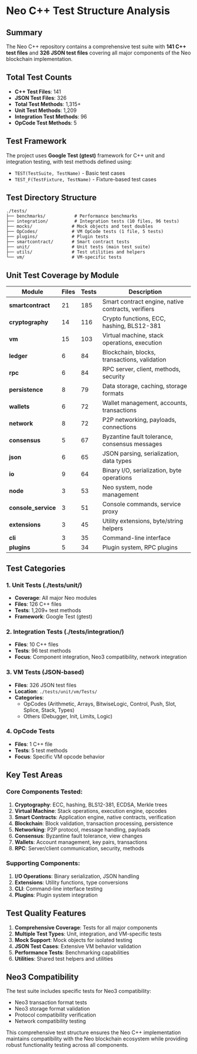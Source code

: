 # Neo C++ Test Structure Analysis

## Summary

The Neo C++ repository contains a comprehensive test suite with **141 C++ test files** and **326 JSON test files** covering all major components of the Neo blockchain implementation.

## Total Test Counts

- **C++ Test Files**: 141
- **JSON Test Files**: 326  
- **Total Test Methods**: 1,315+
- **Unit Test Methods**: 1,209
- **Integration Test Methods**: 96
- **OpCode Test Methods**: 5

## Test Framework

The project uses **Google Test (gtest)** framework for C++ unit and integration testing, with test methods defined using:
- `TEST(TestSuite, TestName)` - Basic test cases
- `TEST_F(TestFixture, TestName)` - Fixture-based test cases

## Test Directory Structure

```
./tests/
├── benchmarks/           # Performance benchmarks
├── integration/          # Integration tests (10 files, 96 tests)
├── mocks/               # Mock objects and test doubles
├── OpCodes/             # VM OpCode tests (1 file, 5 tests)
├── plugins/             # Plugin tests
├── smartcontract/       # Smart contract tests
├── unit/                # Unit tests (main test suite)
├── utils/               # Test utilities and helpers
└── vm/                  # VM-specific tests
```

## Unit Test Coverage by Module

| Module | Files | Tests | Description |
|--------|-------|-------|-------------|
| **smartcontract** | 21 | 185 | Smart contract engine, native contracts, verifiers |
| **cryptography** | 14 | 116 | Crypto functions, ECC, hashing, BLS12-381 |
| **vm** | 15 | 103 | Virtual machine, stack operations, execution |
| **ledger** | 6 | 84 | Blockchain, blocks, transactions, validation |
| **rpc** | 6 | 84 | RPC server, client, methods, security |
| **persistence** | 8 | 79 | Data storage, caching, storage formats |
| **wallets** | 6 | 72 | Wallet management, accounts, transactions |
| **network** | 8 | 72 | P2P networking, payloads, connections |
| **consensus** | 5 | 67 | Byzantine fault tolerance, consensus messages |
| **json** | 6 | 65 | JSON parsing, serialization, data types |
| **io** | 9 | 64 | Binary I/O, serialization, byte operations |
| **node** | 3 | 53 | Neo system, node management |
| **console_service** | 3 | 51 | Console commands, service proxy |
| **extensions** | 3 | 45 | Utility extensions, byte/string helpers |
| **cli** | 3 | 35 | Command-line interface |
| **plugins** | 5 | 34 | Plugin system, RPC plugins |

## Test Categories

### 1. Unit Tests (./tests/unit/)
- **Coverage**: All major Neo modules
- **Files**: 126 C++ files
- **Tests**: 1,209+ test methods
- **Framework**: Google Test (gtest)

### 2. Integration Tests (./tests/integration/)
- **Files**: 10 C++ files
- **Tests**: 96 test methods
- **Focus**: Component integration, Neo3 compatibility, network integration

### 3. VM Tests (JSON-based)
- **Files**: 326 JSON test files
- **Location**: `./tests/unit/vm/Tests/`
- **Categories**:
  - OpCodes (Arithmetic, Arrays, BitwiseLogic, Control, Push, Slot, Splice, Stack, Types)
  - Others (Debugger, Init, Limits, Logic)

### 4. OpCode Tests
- **Files**: 1 C++ file
- **Tests**: 5 test methods
- **Focus**: Specific VM opcode behavior

## Key Test Areas

### Core Components Tested:
1. **Cryptography**: ECC, hashing, BLS12-381, ECDSA, Merkle trees
2. **Virtual Machine**: Stack operations, execution engine, opcodes
3. **Smart Contracts**: Application engine, native contracts, verification
4. **Blockchain**: Block validation, transaction processing, persistence
5. **Networking**: P2P protocol, message handling, payloads
6. **Consensus**: Byzantine fault tolerance, view changes
7. **Wallets**: Account management, key pairs, transactions
8. **RPC**: Server/client communication, security, methods

### Supporting Components:
1. **I/O Operations**: Binary serialization, JSON handling
2. **Extensions**: Utility functions, type conversions
3. **CLI**: Command-line interface testing
4. **Plugins**: Plugin system integration

## Test Quality Features

1. **Comprehensive Coverage**: Tests for all major components
2. **Multiple Test Types**: Unit, integration, and VM-specific tests
3. **Mock Support**: Mock objects for isolated testing
4. **JSON Test Cases**: Extensive VM behavior validation
5. **Performance Tests**: Benchmarking capabilities
6. **Utilities**: Shared test helpers and utilities

## Neo3 Compatibility

The test suite includes specific tests for Neo3 compatibility:
- Neo3 transaction format tests
- Neo3 storage format validation
- Protocol compatibility verification
- Network compatibility testing

This comprehensive test structure ensures the Neo C++ implementation maintains compatibility with the Neo blockchain ecosystem while providing robust functionality testing across all components.